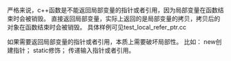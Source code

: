 严格来说，c++函数是不能返回局部变量的指针或者引用，因为局部变量在函数结束时会被销毁。
直接返回局部变量，实际上返回的是局部变量的拷贝，拷贝后的对象在函数结束时会被销毁。
具体样例可见test_local_refer_ptr.cc

如果需要返回局部变量的指针或者引用，本质上需要破坏局部性。
比如：
new创建指针；
static修饰；
传递输入指针或者引用。

